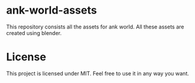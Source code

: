 # ank-world-assets
This repository consists all the assets for ank world. All these assets are created using blender.


# License
This project is licensed under MIT. Feel free to use it in any way you want.